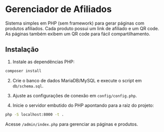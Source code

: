 # Gerenciador de Afiliados

Sistema simples em PHP (sem framework) para gerar páginas com produtos afiliados. Cada produto possui um link de afiliado e um QR code. As páginas também exibem um QR code para fácil compartilhamento.

## Instalação

1. Instale as dependências PHP:

```bash
composer install
```

2. Crie o banco de dados MariaDB/MySQL e execute o script em `db/schema.sql`.

3. Ajuste as configurações de conexão em `config/config.php`.

4. Inicie o servidor embutido do PHP apontando para a raiz do projeto:

```bash
php -S localhost:8000 -t .
```

Acesse `/admin/index.php` para gerenciar as páginas e produtos.
